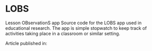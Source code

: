# LOBS
Lesson OBservationS app
Source code for the LOBS app used in educational research. The app is simple stopwatch to keep track of activities taking place in a classroom or similar setting.

Article published in:

